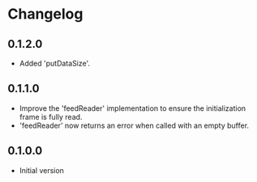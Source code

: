 # Changelog

## 0.1.2.0

- Added 'putDataSize'.

## 0.1.1.0

- Improve the 'feedReader' implementation to ensure the initialization frame is fully read.
- 'feedReader' now returns an error when called with an empty buffer.

## 0.1.0.0

- Initial version
